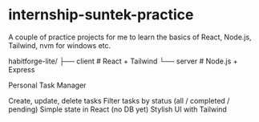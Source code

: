 # internship-suntek-practice
A couple of practice projects for me to learn the basics of React, Node.js, Tailwind, nvm for windows etc.

habitforge-lite/
├── client   # React + Tailwind
└── server   # Node.js + Express

Personal Task Manager

Create, update, delete tasks
Filter tasks by status (all / completed / pending)
Simple state in React (no DB yet)
Stylish UI with Tailwind

